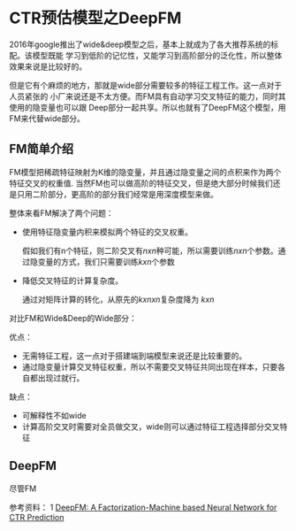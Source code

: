 # CTR预估模型之DeepFM

2016年google推出了wide&deep模型之后，基本上就成为了各大推荐系统的标配。该模型既能
学习到低阶的记忆性，又能学习到高阶部分的泛化性，所以整体效果来说是比较好的。

但是它有个麻烦的地方，那就是wide部分需要较多的特征工程工作。这一点对于人员紧张的
小厂来说还是不太方便。而FM具有自动学习交叉特征的能力，同时其使用的隐变量也可以跟
Deep部分一起共享。所以也就有了DeepFM这个模型，用FM来代替wide部分。

## FM简单介绍

FM模型把稀疏特征映射为K维的隐变量，并且通过隐变量之间的点积来作为两个特征交叉的权重值.
当然FM也可以做高阶的特征交叉，但是绝大部分时候我们还是只用二阶部分，更高阶的部分我们经常是用深度模型来做。

整体来看FM解决了两个问题：

* 使用特征隐变量内积来模拟两个特征的交叉权重。

    假如我们有n个特征，则二阶交叉有$n x n$种可能，所以需要训练$n x n$个参数。通过隐变量的方式，我们只需要训练$k x n$个参数
    
* 降低交叉特征的计算复杂度。

    通过对矩阵计算的转化，从原先的$k x n x n$复杂度降为 $k x n$
    
对比FM和Wide&Deep的Wide部分：

优点：

* 无需特征工程，这一点对于搭建端到端模型来说还是比较重要的。
* 通过隐变量计算交叉特征权重，所以不需要交叉特征共同出现在样本，只要各自都出现过就行。

缺点：

* 可解释性不如wide
* 计算高阶交叉时需要对全员做交叉，wide则可以通过特征工程选择部分交叉特征

## DeepFM

尽管FM

参考资料：
1 [DeepFM: A Factorization-Machine based Neural Network for CTR Prediction](https://arxiv.org/abs/1703.04247)
